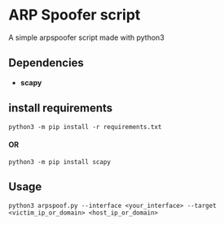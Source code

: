 # ARP Spoofer script

A simple arpspoofer script made with python3


## Dependencies

- **scapy**

## install requirements

```
python3 -m pip install -r requirements.txt
```

#### OR

```
python3 -m pip install scapy
```

## Usage

```
python3 arpspoof.py --interface <your_interface> --target <victim_ip_or_domain> <host_ip_or_domain> 
```


